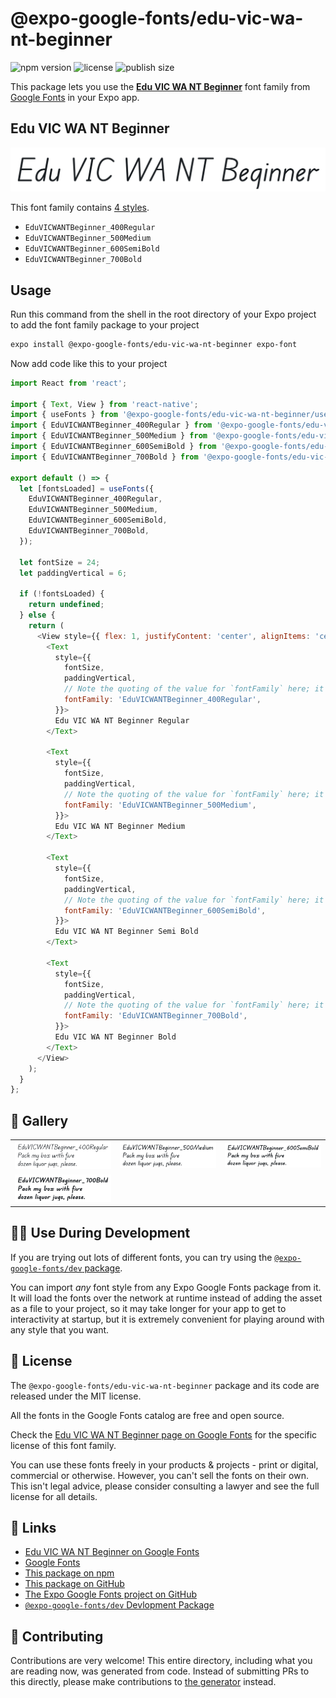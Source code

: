 # @expo-google-fonts/edu-vic-wa-nt-beginner

![npm version](https://flat.badgen.net/npm/v/@expo-google-fonts/edu-vic-wa-nt-beginner)
![license](https://flat.badgen.net/github/license/expo/google-fonts)
![publish size](https://flat.badgen.net/packagephobia/install/@expo-google-fonts/edu-vic-wa-nt-beginner)

This package lets you use the [**Edu VIC WA NT Beginner**](https://fonts.google.com/specimen/Edu+VIC+WA+NT+Beginner) font family from [Google Fonts](https://fonts.google.com/) in your Expo app.

## Edu VIC WA NT Beginner

![Edu VIC WA NT Beginner](./font-family.png)

This font family contains [4 styles](#-gallery).

- `EduVICWANTBeginner_400Regular`
- `EduVICWANTBeginner_500Medium`
- `EduVICWANTBeginner_600SemiBold`
- `EduVICWANTBeginner_700Bold`

## Usage

Run this command from the shell in the root directory of your Expo project to add the font family package to your project
```sh
expo install @expo-google-fonts/edu-vic-wa-nt-beginner expo-font
```

Now add code like this to your project
```js
import React from 'react';

import { Text, View } from 'react-native';
import { useFonts } from '@expo-google-fonts/edu-vic-wa-nt-beginner/useFonts';
import { EduVICWANTBeginner_400Regular } from '@expo-google-fonts/edu-vic-wa-nt-beginner/400Regular';
import { EduVICWANTBeginner_500Medium } from '@expo-google-fonts/edu-vic-wa-nt-beginner/500Medium';
import { EduVICWANTBeginner_600SemiBold } from '@expo-google-fonts/edu-vic-wa-nt-beginner/600SemiBold';
import { EduVICWANTBeginner_700Bold } from '@expo-google-fonts/edu-vic-wa-nt-beginner/700Bold';

export default () => {
  let [fontsLoaded] = useFonts({
    EduVICWANTBeginner_400Regular,
    EduVICWANTBeginner_500Medium,
    EduVICWANTBeginner_600SemiBold,
    EduVICWANTBeginner_700Bold,
  });

  let fontSize = 24;
  let paddingVertical = 6;

  if (!fontsLoaded) {
    return undefined;
  } else {
    return (
      <View style={{ flex: 1, justifyContent: 'center', alignItems: 'center' }}>
        <Text
          style={{
            fontSize,
            paddingVertical,
            // Note the quoting of the value for `fontFamily` here; it expects a string!
            fontFamily: 'EduVICWANTBeginner_400Regular',
          }}>
          Edu VIC WA NT Beginner Regular
        </Text>

        <Text
          style={{
            fontSize,
            paddingVertical,
            // Note the quoting of the value for `fontFamily` here; it expects a string!
            fontFamily: 'EduVICWANTBeginner_500Medium',
          }}>
          Edu VIC WA NT Beginner Medium
        </Text>

        <Text
          style={{
            fontSize,
            paddingVertical,
            // Note the quoting of the value for `fontFamily` here; it expects a string!
            fontFamily: 'EduVICWANTBeginner_600SemiBold',
          }}>
          Edu VIC WA NT Beginner Semi Bold
        </Text>

        <Text
          style={{
            fontSize,
            paddingVertical,
            // Note the quoting of the value for `fontFamily` here; it expects a string!
            fontFamily: 'EduVICWANTBeginner_700Bold',
          }}>
          Edu VIC WA NT Beginner Bold
        </Text>
      </View>
    );
  }
};

```

## 🔡 Gallery


||||
|-|-|-|
|![EduVICWANTBeginner_400Regular](./EduVICWANTBeginner_400Regular.ttf.png)|![EduVICWANTBeginner_500Medium](./EduVICWANTBeginner_500Medium.ttf.png)|![EduVICWANTBeginner_600SemiBold](./EduVICWANTBeginner_600SemiBold.ttf.png)||
|![EduVICWANTBeginner_700Bold](./EduVICWANTBeginner_700Bold.ttf.png)||||


## 👩‍💻 Use During Development

If you are trying out lots of different fonts, you can try using the [`@expo-google-fonts/dev` package](https://github.com/expo/google-fonts/tree/master/font-packages/dev#readme).

You can import *any* font style from any Expo Google Fonts package from it. It will load the fonts
over the network at runtime instead of adding the asset as a file to your project, so it may take longer
for your app to get to interactivity at startup, but it is extremely convenient
for playing around with any style that you want.

## 📖 License

The `@expo-google-fonts/edu-vic-wa-nt-beginner` package and its code are released under the MIT license.

All the fonts in the Google Fonts catalog are free and open source.

Check the [Edu VIC WA NT Beginner page on Google Fonts](https://fonts.google.com/specimen/Edu+VIC+WA+NT+Beginner) for the specific license of this font family.

You can use these fonts freely in your products & projects - print or digital, commercial or otherwise. However, you can't sell the fonts on their own. This isn't legal advice, please consider consulting a lawyer and see the full license for all details.

## 🔗 Links

- [Edu VIC WA NT Beginner on Google Fonts](https://fonts.google.com/specimen/Edu+VIC+WA+NT+Beginner)
- [Google Fonts](https://fonts.google.com/)
- [This package on npm](https://www.npmjs.com/package/@expo-google-fonts/edu-vic-wa-nt-beginner)
- [This package on GitHub](https://github.com/expo/google-fonts/tree/master/font-packages/edu-vic-wa-nt-beginner)
- [The Expo Google Fonts project on GitHub](https://github.com/expo/google-fonts)
- [`@expo-google-fonts/dev` Devlopment Package](https://github.com/expo/google-fonts/tree/master/font-packages/dev)

## 🤝 Contributing

Contributions are very welcome! This entire directory, including what you are reading now, was generated from code. Instead of submitting PRs to this directly, please make contributions to [the generator](https://github.com/expo/google-fonts/tree/master/packages/generator) instead.
